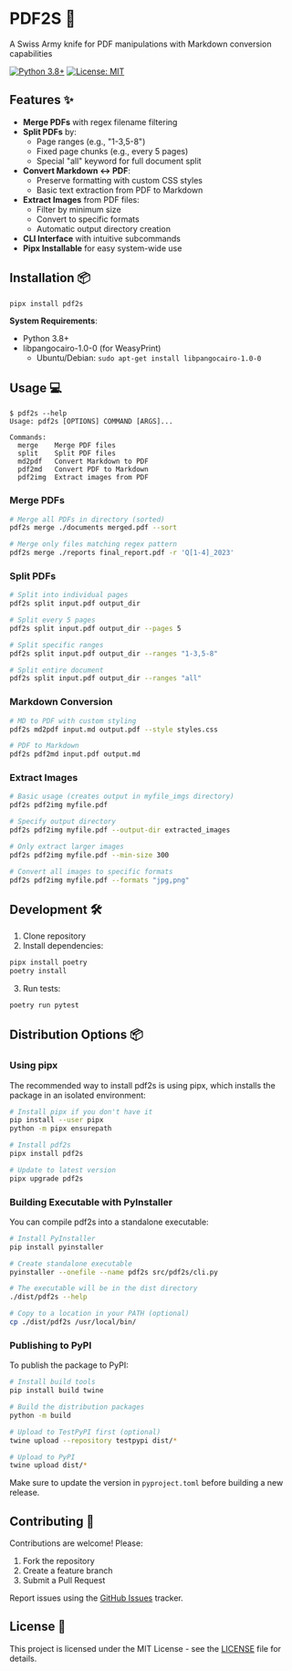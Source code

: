 # PDF2S 🔖

A Swiss Army knife for PDF manipulations with Markdown conversion capabilities

[![Python 3.8+](https://img.shields.io/badge/python-3.8+-blue.svg)](https://www.python.org/downloads/)
[![License: MIT](https://img.shields.io/badge/License-MIT-yellow.svg)](https://opensource.org/licenses/MIT)

## Features ✨

- **Merge PDFs** with regex filename filtering
- **Split PDFs** by:
  - Page ranges (e.g., "1-3,5-8")
  - Fixed page chunks (e.g., every 5 pages)
  - Special "all" keyword for full document split
- **Convert Markdown ↔ PDF**:
  - Preserve formatting with custom CSS styles
  - Basic text extraction from PDF to Markdown
- **Extract Images** from PDF files:
  - Filter by minimum size
  - Convert to specific formats
  - Automatic output directory creation
- **CLI Interface** with intuitive subcommands
- **Pipx Installable** for easy system-wide use

## Installation 📦

```bash
pipx install pdf2s
```

**System Requirements**:  
- Python 3.8+
- libpangocairo-1.0-0 (for WeasyPrint)
  - Ubuntu/Debian: `sudo apt-get install libpangocairo-1.0-0`

## Usage 💻

```text
$ pdf2s --help
Usage: pdf2s [OPTIONS] COMMAND [ARGS]...

Commands:
  merge    Merge PDF files
  split    Split PDF files
  md2pdf   Convert Markdown to PDF
  pdf2md   Convert PDF to Markdown
  pdf2img  Extract images from PDF
```

### Merge PDFs
```bash
# Merge all PDFs in directory (sorted)
pdf2s merge ./documents merged.pdf --sort

# Merge only files matching regex pattern
pdf2s merge ./reports final_report.pdf -r 'Q[1-4]_2023'
```

### Split PDFs
```bash
# Split into individual pages
pdf2s split input.pdf output_dir

# Split every 5 pages
pdf2s split input.pdf output_dir --pages 5

# Split specific ranges
pdf2s split input.pdf output_dir --ranges "1-3,5-8"

# Split entire document
pdf2s split input.pdf output_dir --ranges "all"
```

### Markdown Conversion
```bash
# MD to PDF with custom styling
pdf2s md2pdf input.md output.pdf --style styles.css

# PDF to Markdown
pdf2s pdf2md input.pdf output.md
```

### Extract Images
```bash
# Basic usage (creates output in myfile_imgs directory)
pdf2s pdf2img myfile.pdf

# Specify output directory
pdf2s pdf2img myfile.pdf --output-dir extracted_images

# Only extract larger images
pdf2s pdf2img myfile.pdf --min-size 300

# Convert all images to specific formats
pdf2s pdf2img myfile.pdf --formats "jpg,png"
```

## Development 🛠️

1. Clone repository
2. Install dependencies:
```bash
pipx install poetry
poetry install
```

3. Run tests:
```bash
poetry run pytest
```

## Distribution Options 📦

### Using pipx

The recommended way to install pdf2s is using pipx, which installs the package in an isolated environment:

```bash
# Install pipx if you don't have it
pip install --user pipx
python -m pipx ensurepath

# Install pdf2s
pipx install pdf2s

# Update to latest version
pipx upgrade pdf2s
```

### Building Executable with PyInstaller

You can compile pdf2s into a standalone executable:

```bash
# Install PyInstaller
pip install pyinstaller

# Create standalone executable
pyinstaller --onefile --name pdf2s src/pdf2s/cli.py

# The executable will be in the dist directory
./dist/pdf2s --help

# Copy to a location in your PATH (optional)
cp ./dist/pdf2s /usr/local/bin/
```

### Publishing to PyPI

To publish the package to PyPI:

```bash
# Install build tools
pip install build twine

# Build the distribution packages
python -m build

# Upload to TestPyPI first (optional)
twine upload --repository testpypi dist/*

# Upload to PyPI
twine upload dist/*
```

Make sure to update the version in `pyproject.toml` before building a new release.

## Contributing 🤝

Contributions are welcome! Please:
1. Fork the repository
2. Create a feature branch
3. Submit a Pull Request

Report issues using the [GitHub Issues](https://github.com/yourusername/pdf2s/issues) tracker.

## License 📄

This project is licensed under the MIT License - see the [LICENSE](LICENSE) file for details.

